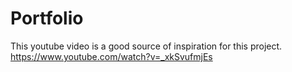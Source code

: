 # Portfolio

This youtube video is a good source of inspiration for this project.
https://www.youtube.com/watch?v=_xkSvufmjEs

